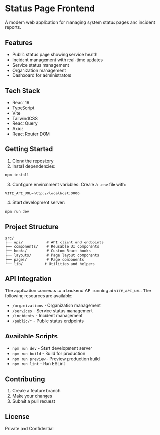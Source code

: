 # Status Page Frontend

A modern web application for managing system status pages and incident reports.

## Features

- Public status page showing service health
- Incident management with real-time updates
- Service status management
- Organization management
- Dashboard for administrators

## Tech Stack

- React 19
- TypeScript
- Vite
- TailwindCSS
- React Query
- Axios
- React Router DOM

## Getting Started

1. Clone the repository
2. Install dependencies:
```bash
npm install
```

3. Configure environment variables:
Create a `.env` file with:
```
VITE_API_URL=http://localhost:8000
```

4. Start development server:
```bash
npm run dev
```

## Project Structure

```
src/
├── api/           # API client and endpoints
├── components/    # Reusable UI components
├── hooks/         # Custom React hooks
├── layouts/       # Page layout components
├── pages/         # Page components
└── lib/          # Utilities and helpers
```

## API Integration

The application connects to a backend API running at `VITE_API_URL`. The following resources are available:

- `/organizations` - Organization management
- `/services` - Service status management
- `/incidents` - Incident management
- `/public/*` - Public status endpoints

## Available Scripts

- `npm run dev` - Start development server
- `npm run build` - Build for production
- `npm run preview` - Preview production build
- `npm run lint` - Run ESLint

## Contributing

1. Create a feature branch
2. Make your changes
3. Submit a pull request

## License

Private and Confidential
